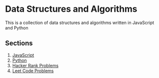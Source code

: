# Data Structures and Algorithms

This is a collection of data structures and algorithms written in JavaScript and Python

## Sections

1. [JavaScript](/javascript/README.md)
1. [Python](/python/README.md)
1. [Hacker Rank Problems](/hacker_rank/README.md)
1. [Leet Code Problems](/leet_code/README.md)
